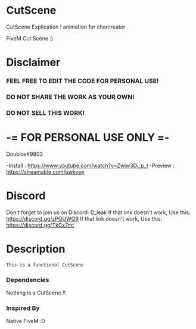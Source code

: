 # CutScene
CutScene Explication !
animation for charcreator 

FiveM Cut Scène  :)
# Disclaimer
### FEEL FREE TO EDIT THE CODE FOR PERSONAL USE!
### DO NOT SHARE THE WORK AS YOUR OWN!
### DO NOT SELL THIS WORK!
# -= FOR PERSONAL USE ONLY =-

Doublox#9803



-Install : https://www.youtube.com/watch?v=Zwjw3Di_p_I
-Preview : https://streamable.com/uwkyuv


# Discord 

Don't forget to join us on Discord: D_leak
If that link doesn't work, Use this: https://discord.gg/zPQUWQ9
If that link doesn't work, Use this: https://discord.gg/TkCx7mt

# Description 
```
This is a functional CutScene
```

### Dependencies

Nothing is a CutScene !!

### Inspired By
Native FiveM :D


